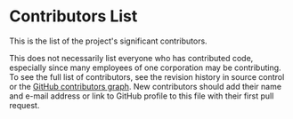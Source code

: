# Contributors List

This is the list of the project's significant contributors.

This does not necessarily list everyone who has contributed code, especially
since many employees of one corporation may be contributing. To see the full
list of contributors, see the revision history in source control or the [GitHub
contributors
graph](https://github.com/Ed-Fi-Exchange-OSS/DataChecker-Collections/graphs/contributors).
New contributors should add their name and e-mail address or link to GitHub
profile to this file with their first pull request.
